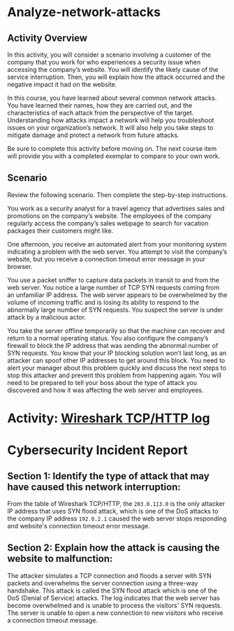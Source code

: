 # Analyze-network-attacks
## Activity Overview
In this activity, you will consider a scenario involving a customer of the company that you work for who experiences a security issue when accessing the company’s website. You will  identify the likely cause of the service interruption. Then, you will explain how the attack occurred and the negative impact it had on the website. 

In this course, you have learned about several common network attacks. You have learned their names, how they are carried out, and the characteristics of each attack from the perspective of the target. Understanding how attacks impact a network will help you troubleshoot issues on your organization’s network. It will also help you take steps to mitigate damage and protect a network from future attacks.

Be sure to complete this activity before moving on. The next course item will provide you with a completed exemplar to compare to your own work. 
## Scenario
Review the following scenario. Then complete the step-by-step instructions.

You work as a security analyst for a travel agency that advertises sales and promotions on the company’s website. The employees of the company regularly access the company’s sales webpage to search for vacation packages their customers might like. 

One afternoon, you receive an automated alert from your monitoring system indicating a problem with the web server. You attempt to visit the company’s website, but you receive a connection timeout error message in your browser.

You use a packet sniffer to capture data packets in transit to and from the web server. You notice a large number of TCP SYN requests coming from an unfamiliar IP address. The web server appears to be overwhelmed by the volume of incoming traffic and is losing its ability to respond to the abnormally large number of SYN requests. You suspect the server is under attack by a malicious actor. 

You take the server offline temporarily so that the machine can recover and return to a normal operating status. You also configure the company’s firewall to block the IP address that was sending the abnormal number of SYN requests. You know that your IP blocking solution won’t last long, as an attacker can spoof other IP addresses to get around this block. You need to alert your manager about this problem quickly and discuss the next steps to stop this attacker and prevent this problem from happening again. You will need to be prepared to tell your boss about the type of attack you discovered and how it was affecting the web server and employees.

# Activity: [Wireshark TCP/HTTP log](https://docs.google.com/spreadsheets/d/1v8V2NO8yh6kCqNUuKsQOh7zRTGta_B2_pmCDzDeyDlE/edit?usp=sharing)

# Cybersecurity Incident Report
## Section 1: Identify the type of attack that may have caused this network interruption: 
From the table of Wireshark TCP/HTTP, the `203.0.113.0` is the only attacker IP address that uses SYN flood attack, which is one of the DoS attacks to the company IP address `192.0.2.1` caused the web server stops responding and website's connection timeout error message.

## Section 2: Explain how the attack is causing the website to malfunction:
The attacker simulates a TCP connection and floods a server with SYN packets and overwhelms the server connection using a three-way handshake. This attack is called the SYN flood attack which is one of the DoS (Denial of Service) attacks.
The log indicates that the web server has become overwhelmed and is unable to process the visitors' SYN requests. The server is unable to open a new connection to new visitors who receive a connection timeout message. 
